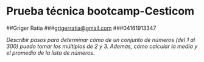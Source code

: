 # Prueba técnica bootcamp-Cesticom
##Griger Ratia
###grigerratia@gmail.com
###04161913347

*Describir pasos para determinar cómo de un conjunto de números (del 1 al 300) puedo tomar los múltiplos de 2 y 3. Además, cómo calcular la media y el promedio de la lista de números.*
